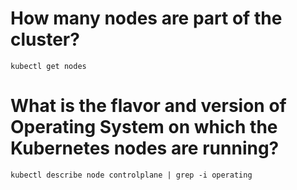 # How many nodes are part of the cluster?

```
kubectl get nodes
```

# What is the flavor and version of Operating System on which the Kubernetes nodes are running?

```
kubectl describe node controlplane | grep -i operating
```
